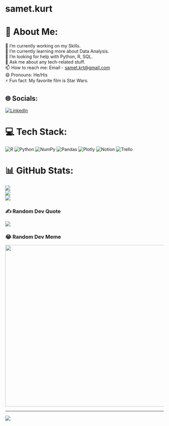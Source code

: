 # samet.kurt
# 💫 About Me:
🔭 I’m currently working on my Skills.<br>🌱 I’m currently learning more about Data Analysis.<br>🤔 I’m looking for help with Python, R, SQL.<br>💬 Ask me about any tech-related stuff.<br>📫 How to reach me: Email - samet.krt@gmail.com<br>😄 Pronouns: He/His<br>⚡ Fun fact: My favorite film is Star Wars.


## 🌐 Socials:
[![LinkedIn](https://img.shields.io/badge/LinkedIn-%230077B5.svg?logo=linkedin&logoColor=white)](https://linkedin.com/in/samet-kurt123) 

# 💻 Tech Stack:
![R](https://img.shields.io/badge/r-%23276DC3.svg?style=for-the-badge&logo=r&logoColor=white) ![Python](https://img.shields.io/badge/python-3670A0?style=for-the-badge&logo=python&logoColor=ffdd54) ![NumPy](https://img.shields.io/badge/numpy-%23013243.svg?style=for-the-badge&logo=numpy&logoColor=white) ![Pandas](https://img.shields.io/badge/pandas-%23150458.svg?style=for-the-badge&logo=pandas&logoColor=white) ![Plotly](https://img.shields.io/badge/Plotly-%233F4F75.svg?style=for-the-badge&logo=plotly&logoColor=white) ![Notion](https://img.shields.io/badge/Notion-%23000000.svg?style=for-the-badge&logo=notion&logoColor=white) ![Trello](https://img.shields.io/badge/Trello-%23026AA7.svg?style=for-the-badge&logo=Trello&logoColor=white)
# 📊 GitHub Stats:
![](https://github-readme-stats.vercel.app/api?username=sammkrt&theme=onedark&hide_border=false&include_all_commits=false&count_private=false)<br/>
![](https://github-readme-streak-stats.herokuapp.com/?user=sammkrt&theme=onedark&hide_border=false)<br/>
![](https://github-readme-stats.vercel.app/api/top-langs/?username=sammkrt&theme=onedark&hide_border=false&include_all_commits=false&count_private=false&layout=compact)

### ✍️ Random Dev Quote
![](https://quotes-github-readme.vercel.app/api?type=horizontal&theme=radical)

### 😂 Random Dev Meme
<img src="https://random-memer.herokuapp.com/" width="512px"/>

---
[![](https://visitcount.itsvg.in/api?id=sammkrt&icon=0&color=0)](https://visitcount.itsvg.in)
